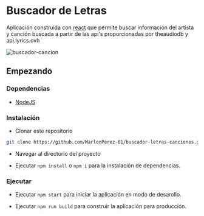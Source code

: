 # Buscador de Letras

Aplicación construida con [react](https://es.reactjs.org/) que permite buscar información del artista y canción buscada a partir de las api's proporcionadas por theaudiodb y api.lyrics.ovh

![buscador-cancion](https://res.cloudinary.com/dcekawcxi/image/upload/v1640633293/github/Buscador_de_letras_p4sh7x.png)

## Empezando

### Dependencias

- [NodeJS](https://nodejs.org/en/)

### Instalación

- Clonar este repositorio

```sh
git clone https://github.com/MarlonPerez-01/buscador-letras-canciones.git
```

- Navegar al directorio del proyecto

- Ejecutar `npm install` o `npm i` para la instalación de dependencias.

### Ejecutar

- Ejecutar `npm start` para iniciar la aplicación en modo de desarollo.

- Ejecutar `npm run build` para construir la aplicación para producción.
